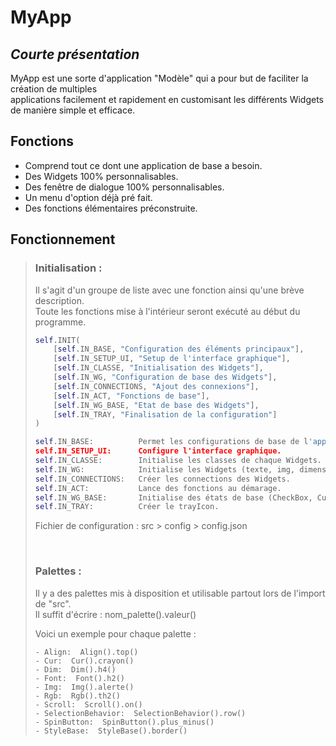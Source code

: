 # MyApp
## _Courte présentation_

MyApp est une sorte d'application "Modèle" qui a pour but de faciliter la création de multiples   
applications facilement et rapidement en customisant les différents Widgets de manière simple et efficace.

## Fonctions

- Comprend tout ce dont une application de base a besoin.
- Des Widgets 100% personnalisables.
- Des fenêtre de dialogue 100% personnalisables.
- Un menu d'option déjà pré fait.
- Des fonctions élémentaires préconstruite.

## Fonctionnement

> ### Initialisation :
> 
> Il s'agit d'un groupe de liste avec une fonction ainsi qu'une brève description.   
> Toute les fonctions mise à l'intérieur seront exécuté au début du programme.
> 
> ``` py
> self.INIT(
>     [self.IN_BASE, "Configuration des éléments principaux"],
>     [self.IN_SETUP_UI, "Setup de l'interface graphique"],
>     [self.IN_CLASSE, "Initialisation des Widgets"],
>     [self.IN_WG, "Configuration de base des Widgets"],
>     [self.IN_CONNECTIONS, "Ajout des connexions"],
>     [self.IN_ACT, "Fonctions de base"],
>     [self.IN_WG_BASE, "Etat de base des Widgets"],
>     [self.IN_TRAY, "Finalisation de la configuration"]
> )
> 
> self.IN_BASE:          Permet les configurations de base de l'application.   
> self.IN_SETUP_UI:      Configure l'interface graphique.   
> self.IN_CLASSE:        Initialise les classes de chaque Widgets.   
> self.IN_WG:            Initialise les Widgets (texte, img, dimension, ...).   
> self.IN_CONNECTIONS:   Créer les connections des Widgets.   
> self.IN_ACT:           Lance des fonctions au démarage.   
> self.IN_WG_BASE:       Initialise des états de base (CheckBox, CurrentItem, ...).   
> self.IN_TRAY:          Créer le trayIcon.   
> ```
> 
> Fichier de configuration : src > config > config.json
> 
> <br>
> 
> ### Palettes :
> Il y a des palettes mis à disposition et utilisable partout lors de l'import de "src".   
> Il suffit d'écrire : nom_palette().valeur()   
>    
> Voici un exemple pour chaque palette :   
> ```
> - Align:  Align().top()
> - Cur:  Cur().crayon()
> - Dim:  Dim().h4()
> - Font:  Font().h2()
> - Img:  Img().alerte()
> - Rgb:  Rgb().th2()
> - Scroll:  Scroll().on()
> - SelectionBehavior:  SelectionBehavior().row()
> - SpinButton:  SpinButton().plus_minus()
> - StyleBase:  StyleBase().border()
> ```
> 